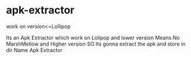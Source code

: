 # apk-extractor
work on version&lt;=Lollipop 

Its an Apk Extractor which work on Lolipop and lower version Means No MarshMellow and Higher version
SO Its gonna extract the apk and store in dir Name Apk Extractor
